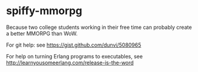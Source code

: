 spiffy-mmorpg
=============

Because two college students working in their free time can probably
create a better MMORPG than WoW.

For git help: see
    https://gist.github.com/dunvi/5080965

For help on turning Erlang programs to executables, see
    http://learnyousomeerlang.com/release-is-the-word

